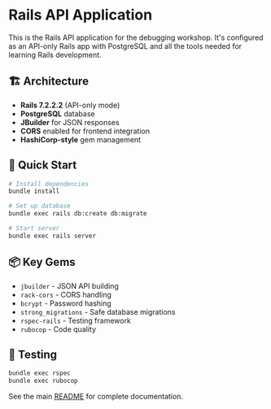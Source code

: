 # Rails API Application

This is the Rails API application for the debugging workshop. It's configured as an API-only Rails app with PostgreSQL and all the tools needed for learning Rails development.

## 🏗️ Architecture

- **Rails 7.2.2.2** (API-only mode)
- **PostgreSQL** database
- **JBuilder** for JSON responses
- **CORS** enabled for frontend integration
- **HashiCorp-style** gem management

## 🚀 Quick Start

```bash
# Install dependencies
bundle install

# Set up database
bundle exec rails db:create db:migrate

# Start server
bundle exec rails server
```

## 📦 Key Gems

- `jbuilder` - JSON API building
- `rack-cors` - CORS handling
- `bcrypt` - Password hashing
- `strong_migrations` - Safe database migrations
- `rspec-rails` - Testing framework
- `rubocop` - Code quality

## 🧪 Testing

```bash
bundle exec rspec
bundle exec rubocop
```

See the main [README](../README.md) for complete documentation.
